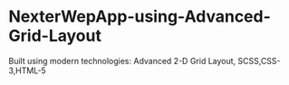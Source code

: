 # NexterWepApp-using-Advanced-Grid-Layout
Built using modern technologies: Advanced 2-D Grid Layout, SCSS,CSS-3,HTML-5

